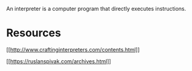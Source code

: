 An interpreter is a computer program that directly executes instructions.

# Resources

[[http://www.craftinginterpreters.com/contents.html]]

[[https://ruslanspivak.com/archives.html]]